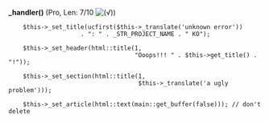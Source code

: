 **_handler()** (Pro, Len: 7/10 ![(&radic;)](https://raw.github.com/TheB3Rt0z/schrimp/master/.inc/img/icon_16x16_green_ok.png ""))  
  
		$this->_set_title(ucfirst($this->_translate('unknown error'))
		                . ": " . _STR_PROJECT_NAME . " KO");

		$this->_set_header(html::title(1,
                                       "Ooops!!! " . $this->get_title() . "!"));

		$this->_set_section(html::title(1,
                                        $this->_translate('a ugly problem')));

		$this->_set_article(html::text(main::get_buffer(false))); // don't delete
